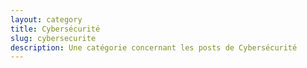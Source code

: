 ```yaml
---
layout: category
title: Cybersécurité
slug: cybersecurite
description: Une catégorie concernant les posts de Cybersécurité
---
```

